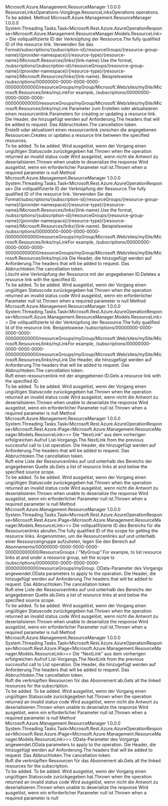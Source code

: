 <Type Name="IResourceLinksOperations" FullName="Microsoft.Azure.Management.ResourceManager.IResourceLinksOperations">
  <TypeSignature Language="C#" Value="public interface IResourceLinksOperations" />
  <TypeSignature Language="ILAsm" Value=".class public interface auto ansi abstract IResourceLinksOperations" />
  <TypeSignature Language="DocId" Value="T:Microsoft.Azure.Management.ResourceManager.IResourceLinksOperations" />
  <TypeSignature Language="VB.NET" Value="Public Interface IResourceLinksOperations" />
  <TypeSignature Language="F#" Value="type IResourceLinksOperations = interface" />
  <AssemblyInfo>
    <AssemblyName>Microsoft.Azure.Management.ResourceManager</AssemblyName>
    <AssemblyVersion>1.0.0.0</AssemblyVersion>
  </AssemblyInfo>
  <Interfaces />
  <Docs>
    <summary>
            <span data-ttu-id="e6730-101">ResourceLinksOperations-Vorgänge.</span><span class="sxs-lookup"><span data-stu-id="e6730-101">ResourceLinksOperations operations.</span></span>
            </summary>
    <remarks>To be added.</remarks>
  </Docs>
  <Members>
    <Member MemberName="CreateOrUpdateWithHttpMessagesAsync">
      <MemberSignature Language="C#" Value="public System.Threading.Tasks.Task&lt;Microsoft.Rest.Azure.AzureOperationResponse&lt;Microsoft.Azure.Management.ResourceManager.Models.ResourceLink&gt;&gt; CreateOrUpdateWithHttpMessagesAsync (string linkId, Microsoft.Azure.Management.ResourceManager.Models.ResourceLink parameters, System.Collections.Generic.Dictionary&lt;string,System.Collections.Generic.List&lt;string&gt;&gt; customHeaders = null, System.Threading.CancellationToken cancellationToken = null);" />
      <MemberSignature Language="ILAsm" Value=".method public hidebysig newslot virtual instance class System.Threading.Tasks.Task`1&lt;class Microsoft.Rest.Azure.AzureOperationResponse`1&lt;class Microsoft.Azure.Management.ResourceManager.Models.ResourceLink&gt;&gt; CreateOrUpdateWithHttpMessagesAsync(string linkId, class Microsoft.Azure.Management.ResourceManager.Models.ResourceLink parameters, class System.Collections.Generic.Dictionary`2&lt;string, class System.Collections.Generic.List`1&lt;string&gt;&gt; customHeaders, valuetype System.Threading.CancellationToken cancellationToken) cil managed" />
      <MemberSignature Language="DocId" Value="M:Microsoft.Azure.Management.ResourceManager.IResourceLinksOperations.CreateOrUpdateWithHttpMessagesAsync(System.String,Microsoft.Azure.Management.ResourceManager.Models.ResourceLink,System.Collections.Generic.Dictionary{System.String,System.Collections.Generic.List{System.String}},System.Threading.CancellationToken)" />
      <MemberSignature Language="F#" Value="abstract member CreateOrUpdateWithHttpMessagesAsync : string * Microsoft.Azure.Management.ResourceManager.Models.ResourceLink * System.Collections.Generic.Dictionary&lt;string, System.Collections.Generic.List&lt;string&gt;&gt; * System.Threading.CancellationToken -&gt; System.Threading.Tasks.Task&lt;Microsoft.Rest.Azure.AzureOperationResponse&lt;Microsoft.Azure.Management.ResourceManager.Models.ResourceLink&gt;&gt;" Usage="iResourceLinksOperations.CreateOrUpdateWithHttpMessagesAsync (linkId, parameters, customHeaders, cancellationToken)" />
      <MemberType>Method</MemberType>
      <AssemblyInfo>
        <AssemblyName>Microsoft.Azure.Management.ResourceManager</AssemblyName>
        <AssemblyVersion>1.0.0.0</AssemblyVersion>
      </AssemblyInfo>
      <ReturnValue>
        <ReturnType>System.Threading.Tasks.Task&lt;Microsoft.Rest.Azure.AzureOperationResponse&lt;Microsoft.Azure.Management.ResourceManager.Models.ResourceLink&gt;&gt;</ReturnType>
      </ReturnValue>
      <Parameters>
        <Parameter Name="linkId" Type="System.String" />
        <Parameter Name="parameters" Type="Microsoft.Azure.Management.ResourceManager.Models.ResourceLink" />
        <Parameter Name="customHeaders" Type="System.Collections.Generic.Dictionary&lt;System.String,System.Collections.Generic.List&lt;System.String&gt;&gt;" />
        <Parameter Name="cancellationToken" Type="System.Threading.CancellationToken" />
      </Parameters>
      <Docs>
        <param name="linkId">
            <span data-ttu-id="e6730-102">Die vollqualifizierte ID der Verknüpfung der Ressource.</span><span class="sxs-lookup"><span data-stu-id="e6730-102">The fully qualified ID of the resource link.</span></span> <span data-ttu-id="e6730-103">Verwenden Sie das Format/subscriptions/{subscription-id}/resourceGroups/{resource-group-name}/{provider-namespace}/{resource-type}/{resource-name}/Microsoft.Resources/links/{link-name}.</span><span class="sxs-lookup"><span data-stu-id="e6730-103">Use the format, /subscriptions/{subscription-id}/resourceGroups/{resource-group-name}/{provider-namespace}/{resource-type}/{resource-name}/Microsoft.Resources/links/{link-name}.</span></span>
            <span data-ttu-id="e6730-104">Beispielsweise /subscriptions/00000000-0000-0000-0000-000000000000/resourceGroups/myGroup/Microsoft.Web/sites/mySite/Microsoft.Resources/links/myLink</span><span class="sxs-lookup"><span data-stu-id="e6730-104">For example, /subscriptions/00000000-0000-0000-0000-000000000000/resourceGroups/myGroup/Microsoft.Web/sites/mySite/Microsoft.Resources/links/myLink</span></span>
            </param>
        <param name="parameters">
            <span data-ttu-id="e6730-105">Parameter zum Erstellen oder aktualisieren einen ressourcenlink.</span><span class="sxs-lookup"><span data-stu-id="e6730-105">Parameters for creating or updating a resource link.</span></span>
            </param>
        <param name="customHeaders">
            <span data-ttu-id="e6730-106">Die Header, die hinzugefügt werden auf Anforderung.</span><span class="sxs-lookup"><span data-stu-id="e6730-106">The headers that will be added to request.</span></span>
            </param>
        <param name="cancellationToken">
            <span data-ttu-id="e6730-107">Das Abbruchtoken.</span><span class="sxs-lookup"><span data-stu-id="e6730-107">The cancellation token.</span></span>
            </param>
        <summary>
            <span data-ttu-id="e6730-108">Erstellt oder aktualisiert einen ressourcenlink zwischen die angegebenen Ressourcen.</span><span class="sxs-lookup"><span data-stu-id="e6730-108">Creates or updates a resource link between the specified resources.</span></span>
            </summary>
        <returns>To be added.</returns>
        <remarks>To be added.</remarks>
        <exception cref="T:Microsoft.Rest.Azure.CloudException">
            <span data-ttu-id="e6730-109">Wird ausgelöst, wenn der Vorgang einen ungültigen Statuscode zurückgegeben hat.</span><span class="sxs-lookup"><span data-stu-id="e6730-109">Thrown when the operation returned an invalid status code</span></span>
            </exception>
        <exception cref="T:Microsoft.Rest.SerializationException">
            <span data-ttu-id="e6730-110">Wird ausgelöst, wenn nicht die Antwort zu deserialisieren.</span><span class="sxs-lookup"><span data-stu-id="e6730-110">Thrown when unable to deserialize the response</span></span>
            </exception>
        <exception cref="T:Microsoft.Rest.ValidationException">
            <span data-ttu-id="e6730-111">Wird ausgelöst, wenn ein erforderlicher Parameter null ist.</span><span class="sxs-lookup"><span data-stu-id="e6730-111">Thrown when a required parameter is null</span></span>
            </exception>
      </Docs>
    </Member>
    <Member MemberName="DeleteWithHttpMessagesAsync">
      <MemberSignature Language="C#" Value="public System.Threading.Tasks.Task&lt;Microsoft.Rest.Azure.AzureOperationResponse&gt; DeleteWithHttpMessagesAsync (string linkId, System.Collections.Generic.Dictionary&lt;string,System.Collections.Generic.List&lt;string&gt;&gt; customHeaders = null, System.Threading.CancellationToken cancellationToken = null);" />
      <MemberSignature Language="ILAsm" Value=".method public hidebysig newslot virtual instance class System.Threading.Tasks.Task`1&lt;class Microsoft.Rest.Azure.AzureOperationResponse&gt; DeleteWithHttpMessagesAsync(string linkId, class System.Collections.Generic.Dictionary`2&lt;string, class System.Collections.Generic.List`1&lt;string&gt;&gt; customHeaders, valuetype System.Threading.CancellationToken cancellationToken) cil managed" />
      <MemberSignature Language="DocId" Value="M:Microsoft.Azure.Management.ResourceManager.IResourceLinksOperations.DeleteWithHttpMessagesAsync(System.String,System.Collections.Generic.Dictionary{System.String,System.Collections.Generic.List{System.String}},System.Threading.CancellationToken)" />
      <MemberSignature Language="F#" Value="abstract member DeleteWithHttpMessagesAsync : string * System.Collections.Generic.Dictionary&lt;string, System.Collections.Generic.List&lt;string&gt;&gt; * System.Threading.CancellationToken -&gt; System.Threading.Tasks.Task&lt;Microsoft.Rest.Azure.AzureOperationResponse&gt;" Usage="iResourceLinksOperations.DeleteWithHttpMessagesAsync (linkId, customHeaders, cancellationToken)" />
      <MemberType>Method</MemberType>
      <AssemblyInfo>
        <AssemblyName>Microsoft.Azure.Management.ResourceManager</AssemblyName>
        <AssemblyVersion>1.0.0.0</AssemblyVersion>
      </AssemblyInfo>
      <ReturnValue>
        <ReturnType>System.Threading.Tasks.Task&lt;Microsoft.Rest.Azure.AzureOperationResponse&gt;</ReturnType>
      </ReturnValue>
      <Parameters>
        <Parameter Name="linkId" Type="System.String" />
        <Parameter Name="customHeaders" Type="System.Collections.Generic.Dictionary&lt;System.String,System.Collections.Generic.List&lt;System.String&gt;&gt;" />
        <Parameter Name="cancellationToken" Type="System.Threading.CancellationToken" />
      </Parameters>
      <Docs>
        <param name="linkId">
            <span data-ttu-id="e6730-112">Die vollqualifizierte ID der Verknüpfung der Ressource.</span><span class="sxs-lookup"><span data-stu-id="e6730-112">The fully qualified ID of the resource link.</span></span> <span data-ttu-id="e6730-113">Verwenden Sie das Format/subscriptions/{subscription-id}/resourceGroups/{resource-group-name}/{provider-namespace}/{resource-type}/{resource-name}/Microsoft.Resources/links/{link-name}.</span><span class="sxs-lookup"><span data-stu-id="e6730-113">Use the format, /subscriptions/{subscription-id}/resourceGroups/{resource-group-name}/{provider-namespace}/{resource-type}/{resource-name}/Microsoft.Resources/links/{link-name}.</span></span>
            <span data-ttu-id="e6730-114">Beispielsweise /subscriptions/00000000-0000-0000-0000-000000000000/resourceGroups/myGroup/Microsoft.Web/sites/mySite/Microsoft.Resources/links/myLink</span><span class="sxs-lookup"><span data-stu-id="e6730-114">For example, /subscriptions/00000000-0000-0000-0000-000000000000/resourceGroups/myGroup/Microsoft.Web/sites/mySite/Microsoft.Resources/links/myLink</span></span>
            </param>
        <param name="customHeaders">
            <span data-ttu-id="e6730-115">Die Header, die hinzugefügt werden auf Anforderung.</span><span class="sxs-lookup"><span data-stu-id="e6730-115">The headers that will be added to request.</span></span>
            </param>
        <param name="cancellationToken">
            <span data-ttu-id="e6730-116">Das Abbruchtoken.</span><span class="sxs-lookup"><span data-stu-id="e6730-116">The cancellation token.</span></span>
            </param>
        <summary>
            <span data-ttu-id="e6730-117">Löscht eine Verknüpfung der Ressource mit der angegebenen ID.</span><span class="sxs-lookup"><span data-stu-id="e6730-117">Deletes a resource link with the specified ID.</span></span>
            </summary>
        <returns>To be added.</returns>
        <remarks>To be added.</remarks>
        <exception cref="T:Microsoft.Rest.Azure.CloudException">
            <span data-ttu-id="e6730-118">Wird ausgelöst, wenn der Vorgang einen ungültigen Statuscode zurückgegeben hat.</span><span class="sxs-lookup"><span data-stu-id="e6730-118">Thrown when the operation returned an invalid status code</span></span>
            </exception>
        <exception cref="T:Microsoft.Rest.ValidationException">
            <span data-ttu-id="e6730-119">Wird ausgelöst, wenn ein erforderlicher Parameter null ist.</span><span class="sxs-lookup"><span data-stu-id="e6730-119">Thrown when a required parameter is null</span></span>
            </exception>
      </Docs>
    </Member>
    <Member MemberName="GetWithHttpMessagesAsync">
      <MemberSignature Language="C#" Value="public System.Threading.Tasks.Task&lt;Microsoft.Rest.Azure.AzureOperationResponse&lt;Microsoft.Azure.Management.ResourceManager.Models.ResourceLink&gt;&gt; GetWithHttpMessagesAsync (string linkId, System.Collections.Generic.Dictionary&lt;string,System.Collections.Generic.List&lt;string&gt;&gt; customHeaders = null, System.Threading.CancellationToken cancellationToken = null);" />
      <MemberSignature Language="ILAsm" Value=".method public hidebysig newslot virtual instance class System.Threading.Tasks.Task`1&lt;class Microsoft.Rest.Azure.AzureOperationResponse`1&lt;class Microsoft.Azure.Management.ResourceManager.Models.ResourceLink&gt;&gt; GetWithHttpMessagesAsync(string linkId, class System.Collections.Generic.Dictionary`2&lt;string, class System.Collections.Generic.List`1&lt;string&gt;&gt; customHeaders, valuetype System.Threading.CancellationToken cancellationToken) cil managed" />
      <MemberSignature Language="DocId" Value="M:Microsoft.Azure.Management.ResourceManager.IResourceLinksOperations.GetWithHttpMessagesAsync(System.String,System.Collections.Generic.Dictionary{System.String,System.Collections.Generic.List{System.String}},System.Threading.CancellationToken)" />
      <MemberSignature Language="F#" Value="abstract member GetWithHttpMessagesAsync : string * System.Collections.Generic.Dictionary&lt;string, System.Collections.Generic.List&lt;string&gt;&gt; * System.Threading.CancellationToken -&gt; System.Threading.Tasks.Task&lt;Microsoft.Rest.Azure.AzureOperationResponse&lt;Microsoft.Azure.Management.ResourceManager.Models.ResourceLink&gt;&gt;" Usage="iResourceLinksOperations.GetWithHttpMessagesAsync (linkId, customHeaders, cancellationToken)" />
      <MemberType>Method</MemberType>
      <AssemblyInfo>
        <AssemblyName>Microsoft.Azure.Management.ResourceManager</AssemblyName>
        <AssemblyVersion>1.0.0.0</AssemblyVersion>
      </AssemblyInfo>
      <ReturnValue>
        <ReturnType>System.Threading.Tasks.Task&lt;Microsoft.Rest.Azure.AzureOperationResponse&lt;Microsoft.Azure.Management.ResourceManager.Models.ResourceLink&gt;&gt;</ReturnType>
      </ReturnValue>
      <Parameters>
        <Parameter Name="linkId" Type="System.String" />
        <Parameter Name="customHeaders" Type="System.Collections.Generic.Dictionary&lt;System.String,System.Collections.Generic.List&lt;System.String&gt;&gt;" />
        <Parameter Name="cancellationToken" Type="System.Threading.CancellationToken" />
      </Parameters>
      <Docs>
        <param name="linkId">
            <span data-ttu-id="e6730-120">Die vollqualifizierte Id der Verknüpfung der Ressource.</span><span class="sxs-lookup"><span data-stu-id="e6730-120">The fully qualified Id of the resource link.</span></span> <span data-ttu-id="e6730-121">Beispielsweise /subscriptions/00000000-0000-0000-0000-000000000000/resourceGroups/myGroup/Microsoft.Web/sites/mySite/Microsoft.Resources/links/myLink</span><span class="sxs-lookup"><span data-stu-id="e6730-121">For example, /subscriptions/00000000-0000-0000-0000-000000000000/resourceGroups/myGroup/Microsoft.Web/sites/mySite/Microsoft.Resources/links/myLink</span></span>
            </param>
        <param name="customHeaders">
            <span data-ttu-id="e6730-122">Die Header, die hinzugefügt werden auf Anforderung.</span><span class="sxs-lookup"><span data-stu-id="e6730-122">The headers that will be added to request.</span></span>
            </param>
        <param name="cancellationToken">
            <span data-ttu-id="e6730-123">Das Abbruchtoken.</span><span class="sxs-lookup"><span data-stu-id="e6730-123">The cancellation token.</span></span>
            </param>
        <summary>
            <span data-ttu-id="e6730-124">Ruft einen ressourcenlink mit der angegebenen ID.</span><span class="sxs-lookup"><span data-stu-id="e6730-124">Gets a resource link with the specified ID.</span></span>
            </summary>
        <returns>To be added.</returns>
        <remarks>To be added.</remarks>
        <exception cref="T:Microsoft.Rest.Azure.CloudException">
            <span data-ttu-id="e6730-125">Wird ausgelöst, wenn der Vorgang einen ungültigen Statuscode zurückgegeben hat.</span><span class="sxs-lookup"><span data-stu-id="e6730-125">Thrown when the operation returned an invalid status code</span></span>
            </exception>
        <exception cref="T:Microsoft.Rest.SerializationException">
            <span data-ttu-id="e6730-126">Wird ausgelöst, wenn nicht die Antwort zu deserialisieren.</span><span class="sxs-lookup"><span data-stu-id="e6730-126">Thrown when unable to deserialize the response</span></span>
            </exception>
        <exception cref="T:Microsoft.Rest.ValidationException">
            <span data-ttu-id="e6730-127">Wird ausgelöst, wenn ein erforderlicher Parameter null ist.</span><span class="sxs-lookup"><span data-stu-id="e6730-127">Thrown when a required parameter is null</span></span>
            </exception>
      </Docs>
    </Member>
    <Member MemberName="ListAtSourceScopeNextWithHttpMessagesAsync">
      <MemberSignature Language="C#" Value="public System.Threading.Tasks.Task&lt;Microsoft.Rest.Azure.AzureOperationResponse&lt;Microsoft.Rest.Azure.IPage&lt;Microsoft.Azure.Management.ResourceManager.Models.ResourceLink&gt;&gt;&gt; ListAtSourceScopeNextWithHttpMessagesAsync (string nextPageLink, System.Collections.Generic.Dictionary&lt;string,System.Collections.Generic.List&lt;string&gt;&gt; customHeaders = null, System.Threading.CancellationToken cancellationToken = null);" />
      <MemberSignature Language="ILAsm" Value=".method public hidebysig newslot virtual instance class System.Threading.Tasks.Task`1&lt;class Microsoft.Rest.Azure.AzureOperationResponse`1&lt;class Microsoft.Rest.Azure.IPage`1&lt;class Microsoft.Azure.Management.ResourceManager.Models.ResourceLink&gt;&gt;&gt; ListAtSourceScopeNextWithHttpMessagesAsync(string nextPageLink, class System.Collections.Generic.Dictionary`2&lt;string, class System.Collections.Generic.List`1&lt;string&gt;&gt; customHeaders, valuetype System.Threading.CancellationToken cancellationToken) cil managed" />
      <MemberSignature Language="DocId" Value="M:Microsoft.Azure.Management.ResourceManager.IResourceLinksOperations.ListAtSourceScopeNextWithHttpMessagesAsync(System.String,System.Collections.Generic.Dictionary{System.String,System.Collections.Generic.List{System.String}},System.Threading.CancellationToken)" />
      <MemberSignature Language="F#" Value="abstract member ListAtSourceScopeNextWithHttpMessagesAsync : string * System.Collections.Generic.Dictionary&lt;string, System.Collections.Generic.List&lt;string&gt;&gt; * System.Threading.CancellationToken -&gt; System.Threading.Tasks.Task&lt;Microsoft.Rest.Azure.AzureOperationResponse&lt;Microsoft.Rest.Azure.IPage&lt;Microsoft.Azure.Management.ResourceManager.Models.ResourceLink&gt;&gt;&gt;" Usage="iResourceLinksOperations.ListAtSourceScopeNextWithHttpMessagesAsync (nextPageLink, customHeaders, cancellationToken)" />
      <MemberType>Method</MemberType>
      <AssemblyInfo>
        <AssemblyName>Microsoft.Azure.Management.ResourceManager</AssemblyName>
        <AssemblyVersion>1.0.0.0</AssemblyVersion>
      </AssemblyInfo>
      <ReturnValue>
        <ReturnType>System.Threading.Tasks.Task&lt;Microsoft.Rest.Azure.AzureOperationResponse&lt;Microsoft.Rest.Azure.IPage&lt;Microsoft.Azure.Management.ResourceManager.Models.ResourceLink&gt;&gt;&gt;</ReturnType>
      </ReturnValue>
      <Parameters>
        <Parameter Name="nextPageLink" Type="System.String" />
        <Parameter Name="customHeaders" Type="System.Collections.Generic.Dictionary&lt;System.String,System.Collections.Generic.List&lt;System.String&gt;&gt;" />
        <Parameter Name="cancellationToken" Type="System.Threading.CancellationToken" />
      </Parameters>
      <Docs>
        <param name="nextPageLink">
            <span data-ttu-id="e6730-128">Die "NextLink" aus dem vorherigen erfolgreichen Aufruf List-Vorgangs.</span><span class="sxs-lookup"><span data-stu-id="e6730-128">The NextLink from the previous successful call to List operation.</span></span>
            </param>
        <param name="customHeaders">
            <span data-ttu-id="e6730-129">Die Header, die hinzugefügt werden auf Anforderung.</span><span class="sxs-lookup"><span data-stu-id="e6730-129">The headers that will be added to request.</span></span>
            </param>
        <param name="cancellationToken">
            <span data-ttu-id="e6730-130">Das Abbruchtoken.</span><span class="sxs-lookup"><span data-stu-id="e6730-130">The cancellation token.</span></span>
            </param>
        <summary>
            <span data-ttu-id="e6730-131">Ruft eine Liste der Ressourcenlinks auf und unterhalb des Bereichs der angegebenen Quelle ab.</span><span class="sxs-lookup"><span data-stu-id="e6730-131">Gets a list of resource links at and below the specified source scope.</span></span>
            </summary>
        <returns>To be added.</returns>
        <remarks>To be added.</remarks>
        <exception cref="T:Microsoft.Rest.Azure.CloudException">
            <span data-ttu-id="e6730-132">Wird ausgelöst, wenn der Vorgang einen ungültigen Statuscode zurückgegeben hat.</span><span class="sxs-lookup"><span data-stu-id="e6730-132">Thrown when the operation returned an invalid status code</span></span>
            </exception>
        <exception cref="T:Microsoft.Rest.SerializationException">
            <span data-ttu-id="e6730-133">Wird ausgelöst, wenn nicht die Antwort zu deserialisieren.</span><span class="sxs-lookup"><span data-stu-id="e6730-133">Thrown when unable to deserialize the response</span></span>
            </exception>
        <exception cref="T:Microsoft.Rest.ValidationException">
            <span data-ttu-id="e6730-134">Wird ausgelöst, wenn ein erforderlicher Parameter null ist.</span><span class="sxs-lookup"><span data-stu-id="e6730-134">Thrown when a required parameter is null</span></span>
            </exception>
      </Docs>
    </Member>
    <Member MemberName="ListAtSourceScopeWithHttpMessagesAsync">
      <MemberSignature Language="C#" Value="public System.Threading.Tasks.Task&lt;Microsoft.Rest.Azure.AzureOperationResponse&lt;Microsoft.Rest.Azure.IPage&lt;Microsoft.Azure.Management.ResourceManager.Models.ResourceLink&gt;&gt;&gt; ListAtSourceScopeWithHttpMessagesAsync (string scope, Microsoft.Rest.Azure.OData.ODataQuery&lt;Microsoft.Azure.Management.ResourceManager.Models.ResourceLinkFilter&gt; odataQuery = null, System.Collections.Generic.Dictionary&lt;string,System.Collections.Generic.List&lt;string&gt;&gt; customHeaders = null, System.Threading.CancellationToken cancellationToken = null);" />
      <MemberSignature Language="ILAsm" Value=".method public hidebysig newslot virtual instance class System.Threading.Tasks.Task`1&lt;class Microsoft.Rest.Azure.AzureOperationResponse`1&lt;class Microsoft.Rest.Azure.IPage`1&lt;class Microsoft.Azure.Management.ResourceManager.Models.ResourceLink&gt;&gt;&gt; ListAtSourceScopeWithHttpMessagesAsync(string scope, class Microsoft.Rest.Azure.OData.ODataQuery`1&lt;class Microsoft.Azure.Management.ResourceManager.Models.ResourceLinkFilter&gt; odataQuery, class System.Collections.Generic.Dictionary`2&lt;string, class System.Collections.Generic.List`1&lt;string&gt;&gt; customHeaders, valuetype System.Threading.CancellationToken cancellationToken) cil managed" />
      <MemberSignature Language="DocId" Value="M:Microsoft.Azure.Management.ResourceManager.IResourceLinksOperations.ListAtSourceScopeWithHttpMessagesAsync(System.String,Microsoft.Rest.Azure.OData.ODataQuery{Microsoft.Azure.Management.ResourceManager.Models.ResourceLinkFilter},System.Collections.Generic.Dictionary{System.String,System.Collections.Generic.List{System.String}},System.Threading.CancellationToken)" />
      <MemberSignature Language="F#" Value="abstract member ListAtSourceScopeWithHttpMessagesAsync : string * Microsoft.Rest.Azure.OData.ODataQuery&lt;Microsoft.Azure.Management.ResourceManager.Models.ResourceLinkFilter&gt; * System.Collections.Generic.Dictionary&lt;string, System.Collections.Generic.List&lt;string&gt;&gt; * System.Threading.CancellationToken -&gt; System.Threading.Tasks.Task&lt;Microsoft.Rest.Azure.AzureOperationResponse&lt;Microsoft.Rest.Azure.IPage&lt;Microsoft.Azure.Management.ResourceManager.Models.ResourceLink&gt;&gt;&gt;" Usage="iResourceLinksOperations.ListAtSourceScopeWithHttpMessagesAsync (scope, odataQuery, customHeaders, cancellationToken)" />
      <MemberType>Method</MemberType>
      <AssemblyInfo>
        <AssemblyName>Microsoft.Azure.Management.ResourceManager</AssemblyName>
        <AssemblyVersion>1.0.0.0</AssemblyVersion>
      </AssemblyInfo>
      <ReturnValue>
        <ReturnType>System.Threading.Tasks.Task&lt;Microsoft.Rest.Azure.AzureOperationResponse&lt;Microsoft.Rest.Azure.IPage&lt;Microsoft.Azure.Management.ResourceManager.Models.ResourceLink&gt;&gt;&gt;</ReturnType>
      </ReturnValue>
      <Parameters>
        <Parameter Name="scope" Type="System.String" />
        <Parameter Name="odataQuery" Type="Microsoft.Rest.Azure.OData.ODataQuery&lt;Microsoft.Azure.Management.ResourceManager.Models.ResourceLinkFilter&gt;" />
        <Parameter Name="customHeaders" Type="System.Collections.Generic.Dictionary&lt;System.String,System.Collections.Generic.List&lt;System.String&gt;&gt;" />
        <Parameter Name="cancellationToken" Type="System.Threading.CancellationToken" />
      </Parameters>
      <Docs>
        <param name="scope">
            <span data-ttu-id="e6730-135">Die vollqualifizierte ID des Bereichs für die Ressourcenlinks abrufen.</span><span class="sxs-lookup"><span data-stu-id="e6730-135">The fully qualified ID of the scope for getting the resource links.</span></span>
            <span data-ttu-id="e6730-136">Angenommen, um die Ressourcenlinks auf und unterhalb einer Ressourcengruppe aufzulisten, legen Sie den Bereich auf Abonnements/00000000-0000-0000-0000-000000000000/ResourceGroups / "MyGroup".</span><span class="sxs-lookup"><span data-stu-id="e6730-136">For example, to list resource links at and under a resource group, set the scope to /subscriptions/00000000-0000-0000-0000-000000000000/resourceGroups/myGroup.</span></span>
            </param>
        <param name="odataQuery">
            <span data-ttu-id="e6730-137">OData-Parameter des Vorgangs angewendet.</span><span class="sxs-lookup"><span data-stu-id="e6730-137">OData parameters to apply to the operation.</span></span>
            </param>
        <param name="customHeaders">
            <span data-ttu-id="e6730-138">Die Header, die hinzugefügt werden auf Anforderung.</span><span class="sxs-lookup"><span data-stu-id="e6730-138">The headers that will be added to request.</span></span>
            </param>
        <param name="cancellationToken">
            <span data-ttu-id="e6730-139">Das Abbruchtoken.</span><span class="sxs-lookup"><span data-stu-id="e6730-139">The cancellation token.</span></span>
            </param>
        <summary>
            <span data-ttu-id="e6730-140">Ruft eine Liste der Ressourcenlinks auf und unterhalb des Bereichs der angegebenen Quelle ab.</span><span class="sxs-lookup"><span data-stu-id="e6730-140">Gets a list of resource links at and below the specified source scope.</span></span>
            </summary>
        <returns>To be added.</returns>
        <remarks>To be added.</remarks>
        <exception cref="T:Microsoft.Rest.Azure.CloudException">
            <span data-ttu-id="e6730-141">Wird ausgelöst, wenn der Vorgang einen ungültigen Statuscode zurückgegeben hat.</span><span class="sxs-lookup"><span data-stu-id="e6730-141">Thrown when the operation returned an invalid status code</span></span>
            </exception>
        <exception cref="T:Microsoft.Rest.SerializationException">
            <span data-ttu-id="e6730-142">Wird ausgelöst, wenn nicht die Antwort zu deserialisieren.</span><span class="sxs-lookup"><span data-stu-id="e6730-142">Thrown when unable to deserialize the response</span></span>
            </exception>
        <exception cref="T:Microsoft.Rest.ValidationException">
            <span data-ttu-id="e6730-143">Wird ausgelöst, wenn ein erforderlicher Parameter null ist.</span><span class="sxs-lookup"><span data-stu-id="e6730-143">Thrown when a required parameter is null</span></span>
            </exception>
      </Docs>
    </Member>
    <Member MemberName="ListAtSubscriptionNextWithHttpMessagesAsync">
      <MemberSignature Language="C#" Value="public System.Threading.Tasks.Task&lt;Microsoft.Rest.Azure.AzureOperationResponse&lt;Microsoft.Rest.Azure.IPage&lt;Microsoft.Azure.Management.ResourceManager.Models.ResourceLink&gt;&gt;&gt; ListAtSubscriptionNextWithHttpMessagesAsync (string nextPageLink, System.Collections.Generic.Dictionary&lt;string,System.Collections.Generic.List&lt;string&gt;&gt; customHeaders = null, System.Threading.CancellationToken cancellationToken = null);" />
      <MemberSignature Language="ILAsm" Value=".method public hidebysig newslot virtual instance class System.Threading.Tasks.Task`1&lt;class Microsoft.Rest.Azure.AzureOperationResponse`1&lt;class Microsoft.Rest.Azure.IPage`1&lt;class Microsoft.Azure.Management.ResourceManager.Models.ResourceLink&gt;&gt;&gt; ListAtSubscriptionNextWithHttpMessagesAsync(string nextPageLink, class System.Collections.Generic.Dictionary`2&lt;string, class System.Collections.Generic.List`1&lt;string&gt;&gt; customHeaders, valuetype System.Threading.CancellationToken cancellationToken) cil managed" />
      <MemberSignature Language="DocId" Value="M:Microsoft.Azure.Management.ResourceManager.IResourceLinksOperations.ListAtSubscriptionNextWithHttpMessagesAsync(System.String,System.Collections.Generic.Dictionary{System.String,System.Collections.Generic.List{System.String}},System.Threading.CancellationToken)" />
      <MemberSignature Language="F#" Value="abstract member ListAtSubscriptionNextWithHttpMessagesAsync : string * System.Collections.Generic.Dictionary&lt;string, System.Collections.Generic.List&lt;string&gt;&gt; * System.Threading.CancellationToken -&gt; System.Threading.Tasks.Task&lt;Microsoft.Rest.Azure.AzureOperationResponse&lt;Microsoft.Rest.Azure.IPage&lt;Microsoft.Azure.Management.ResourceManager.Models.ResourceLink&gt;&gt;&gt;" Usage="iResourceLinksOperations.ListAtSubscriptionNextWithHttpMessagesAsync (nextPageLink, customHeaders, cancellationToken)" />
      <MemberType>Method</MemberType>
      <AssemblyInfo>
        <AssemblyName>Microsoft.Azure.Management.ResourceManager</AssemblyName>
        <AssemblyVersion>1.0.0.0</AssemblyVersion>
      </AssemblyInfo>
      <ReturnValue>
        <ReturnType>System.Threading.Tasks.Task&lt;Microsoft.Rest.Azure.AzureOperationResponse&lt;Microsoft.Rest.Azure.IPage&lt;Microsoft.Azure.Management.ResourceManager.Models.ResourceLink&gt;&gt;&gt;</ReturnType>
      </ReturnValue>
      <Parameters>
        <Parameter Name="nextPageLink" Type="System.String" />
        <Parameter Name="customHeaders" Type="System.Collections.Generic.Dictionary&lt;System.String,System.Collections.Generic.List&lt;System.String&gt;&gt;" />
        <Parameter Name="cancellationToken" Type="System.Threading.CancellationToken" />
      </Parameters>
      <Docs>
        <param name="nextPageLink">
            <span data-ttu-id="e6730-144">Die "NextLink" aus dem vorherigen erfolgreichen Aufruf List-Vorgangs.</span><span class="sxs-lookup"><span data-stu-id="e6730-144">The NextLink from the previous successful call to List operation.</span></span>
            </param>
        <param name="customHeaders">
            <span data-ttu-id="e6730-145">Die Header, die hinzugefügt werden auf Anforderung.</span><span class="sxs-lookup"><span data-stu-id="e6730-145">The headers that will be added to request.</span></span>
            </param>
        <param name="cancellationToken">
            <span data-ttu-id="e6730-146">Das Abbruchtoken.</span><span class="sxs-lookup"><span data-stu-id="e6730-146">The cancellation token.</span></span>
            </param>
        <summary>
            <span data-ttu-id="e6730-147">Ruft die verknüpften Ressourcen für das Abonnement ab.</span><span class="sxs-lookup"><span data-stu-id="e6730-147">Gets all the linked resources for the subscription.</span></span>
            </summary>
        <returns>To be added.</returns>
        <remarks>To be added.</remarks>
        <exception cref="T:Microsoft.Rest.Azure.CloudException">
            <span data-ttu-id="e6730-148">Wird ausgelöst, wenn der Vorgang einen ungültigen Statuscode zurückgegeben hat.</span><span class="sxs-lookup"><span data-stu-id="e6730-148">Thrown when the operation returned an invalid status code</span></span>
            </exception>
        <exception cref="T:Microsoft.Rest.SerializationException">
            <span data-ttu-id="e6730-149">Wird ausgelöst, wenn nicht die Antwort zu deserialisieren.</span><span class="sxs-lookup"><span data-stu-id="e6730-149">Thrown when unable to deserialize the response</span></span>
            </exception>
        <exception cref="T:Microsoft.Rest.ValidationException">
            <span data-ttu-id="e6730-150">Wird ausgelöst, wenn ein erforderlicher Parameter null ist.</span><span class="sxs-lookup"><span data-stu-id="e6730-150">Thrown when a required parameter is null</span></span>
            </exception>
      </Docs>
    </Member>
    <Member MemberName="ListAtSubscriptionWithHttpMessagesAsync">
      <MemberSignature Language="C#" Value="public System.Threading.Tasks.Task&lt;Microsoft.Rest.Azure.AzureOperationResponse&lt;Microsoft.Rest.Azure.IPage&lt;Microsoft.Azure.Management.ResourceManager.Models.ResourceLink&gt;&gt;&gt; ListAtSubscriptionWithHttpMessagesAsync (Microsoft.Rest.Azure.OData.ODataQuery&lt;Microsoft.Azure.Management.ResourceManager.Models.ResourceLinkFilter&gt; odataQuery = null, System.Collections.Generic.Dictionary&lt;string,System.Collections.Generic.List&lt;string&gt;&gt; customHeaders = null, System.Threading.CancellationToken cancellationToken = null);" />
      <MemberSignature Language="ILAsm" Value=".method public hidebysig newslot virtual instance class System.Threading.Tasks.Task`1&lt;class Microsoft.Rest.Azure.AzureOperationResponse`1&lt;class Microsoft.Rest.Azure.IPage`1&lt;class Microsoft.Azure.Management.ResourceManager.Models.ResourceLink&gt;&gt;&gt; ListAtSubscriptionWithHttpMessagesAsync(class Microsoft.Rest.Azure.OData.ODataQuery`1&lt;class Microsoft.Azure.Management.ResourceManager.Models.ResourceLinkFilter&gt; odataQuery, class System.Collections.Generic.Dictionary`2&lt;string, class System.Collections.Generic.List`1&lt;string&gt;&gt; customHeaders, valuetype System.Threading.CancellationToken cancellationToken) cil managed" />
      <MemberSignature Language="DocId" Value="M:Microsoft.Azure.Management.ResourceManager.IResourceLinksOperations.ListAtSubscriptionWithHttpMessagesAsync(Microsoft.Rest.Azure.OData.ODataQuery{Microsoft.Azure.Management.ResourceManager.Models.ResourceLinkFilter},System.Collections.Generic.Dictionary{System.String,System.Collections.Generic.List{System.String}},System.Threading.CancellationToken)" />
      <MemberSignature Language="F#" Value="abstract member ListAtSubscriptionWithHttpMessagesAsync : Microsoft.Rest.Azure.OData.ODataQuery&lt;Microsoft.Azure.Management.ResourceManager.Models.ResourceLinkFilter&gt; * System.Collections.Generic.Dictionary&lt;string, System.Collections.Generic.List&lt;string&gt;&gt; * System.Threading.CancellationToken -&gt; System.Threading.Tasks.Task&lt;Microsoft.Rest.Azure.AzureOperationResponse&lt;Microsoft.Rest.Azure.IPage&lt;Microsoft.Azure.Management.ResourceManager.Models.ResourceLink&gt;&gt;&gt;" Usage="iResourceLinksOperations.ListAtSubscriptionWithHttpMessagesAsync (odataQuery, customHeaders, cancellationToken)" />
      <MemberType>Method</MemberType>
      <AssemblyInfo>
        <AssemblyName>Microsoft.Azure.Management.ResourceManager</AssemblyName>
        <AssemblyVersion>1.0.0.0</AssemblyVersion>
      </AssemblyInfo>
      <ReturnValue>
        <ReturnType>System.Threading.Tasks.Task&lt;Microsoft.Rest.Azure.AzureOperationResponse&lt;Microsoft.Rest.Azure.IPage&lt;Microsoft.Azure.Management.ResourceManager.Models.ResourceLink&gt;&gt;&gt;</ReturnType>
      </ReturnValue>
      <Parameters>
        <Parameter Name="odataQuery" Type="Microsoft.Rest.Azure.OData.ODataQuery&lt;Microsoft.Azure.Management.ResourceManager.Models.ResourceLinkFilter&gt;" />
        <Parameter Name="customHeaders" Type="System.Collections.Generic.Dictionary&lt;System.String,System.Collections.Generic.List&lt;System.String&gt;&gt;" />
        <Parameter Name="cancellationToken" Type="System.Threading.CancellationToken" />
      </Parameters>
      <Docs>
        <param name="odataQuery">
            <span data-ttu-id="e6730-151">OData-Parameter des Vorgangs angewendet.</span><span class="sxs-lookup"><span data-stu-id="e6730-151">OData parameters to apply to the operation.</span></span>
            </param>
        <param name="customHeaders">
            <span data-ttu-id="e6730-152">Die Header, die hinzugefügt werden auf Anforderung.</span><span class="sxs-lookup"><span data-stu-id="e6730-152">The headers that will be added to request.</span></span>
            </param>
        <param name="cancellationToken">
            <span data-ttu-id="e6730-153">Das Abbruchtoken.</span><span class="sxs-lookup"><span data-stu-id="e6730-153">The cancellation token.</span></span>
            </param>
        <summary>
            <span data-ttu-id="e6730-154">Ruft die verknüpften Ressourcen für das Abonnement ab.</span><span class="sxs-lookup"><span data-stu-id="e6730-154">Gets all the linked resources for the subscription.</span></span>
            </summary>
        <returns>To be added.</returns>
        <remarks>To be added.</remarks>
        <exception cref="T:Microsoft.Rest.Azure.CloudException">
            <span data-ttu-id="e6730-155">Wird ausgelöst, wenn der Vorgang einen ungültigen Statuscode zurückgegeben hat.</span><span class="sxs-lookup"><span data-stu-id="e6730-155">Thrown when the operation returned an invalid status code</span></span>
            </exception>
        <exception cref="T:Microsoft.Rest.SerializationException">
            <span data-ttu-id="e6730-156">Wird ausgelöst, wenn nicht die Antwort zu deserialisieren.</span><span class="sxs-lookup"><span data-stu-id="e6730-156">Thrown when unable to deserialize the response</span></span>
            </exception>
        <exception cref="T:Microsoft.Rest.ValidationException">
            <span data-ttu-id="e6730-157">Wird ausgelöst, wenn ein erforderlicher Parameter null ist.</span><span class="sxs-lookup"><span data-stu-id="e6730-157">Thrown when a required parameter is null</span></span>
            </exception>
      </Docs>
    </Member>
  </Members>
</Type>